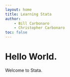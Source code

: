 ```yaml
---
layout: home
title: Learning Stata
author:
    - Bill Carbonaro
    - Christopher Carbonaro
toc: false
---
```


# Hello World.

Welcome to Stata.

